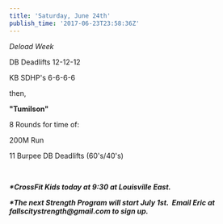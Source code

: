 ```yaml
---
title: 'Saturday, June 24th'
publish_time: '2017-06-23T23:58:36Z'
---
```


*Deload Week*

DB Deadlifts 12-12-12

KB SDHP's 6-6-6-6

then,

**"Tumilson"**

8 Rounds for time of:

200M Run

11 Burpee DB Deadlifts (60's/40's)

 

***\*CrossFit Kids today at 9:30 at Louisville East.***

***\*The next Strength Program will start July 1st.  Email Eric at
fallscitystrength\@gmail.com to sign up.***
